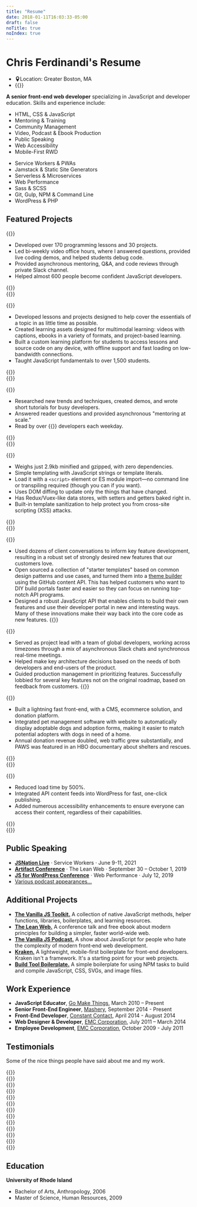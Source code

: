 ```yaml
---
title: "Resume"
date: 2018-01-11T16:03:33-05:00
draft: false
noTitle: true
noIndex: true
---
```


<h1 class="margin-bottom-small">Chris Ferdinandi's Resume</h1>

<ul class="list-inline list-inline-responsive">
	<li><svg xmlns="http://www.w3.org/2000/svg" height="1em" width="1em" style="margin-bottom:-0.125em" viewBox="0 0 32 32" aria-hidden="true"><path fill="currentColor" d="M16 0c-5.523 0-10 4.477-10 10 0 10 10 22 10 22s10-12 10-22c0-5.523-4.477-10-10-10zM16 16c-3.314 0-6-2.686-6-6s2.686-6 6-6 6 2.686 6 6-2.686 6-6 6z"></path></svg><span class="screen-reader">Location:</span> Greater Boston, MA</li>
	<li>{{<email no-underline="true" icon="true">}}</li>
</ul>

<p class="margin-bottom-small"><strong>A senior front-end web developer</strong> specializing in JavaScript and developer education. Skills and experience include:</p>

<div class="row margin-bottom">
	<div class="grid-half">
		<ul class="no-margin-bottom">
			<li>HTML, CSS & JavaScript</li>
			<li>Mentoring & Training</li>
			<li>Community Management</li>
			<li>Video, Podcast & Ebook Production</li>
			<li>Public Speaking</li>
			<li>Web Accessibility</li>
			<li>Mobile-First RWD</li>
		</ul>
	</div>
	<div class="grid-half">
		<ul class="no-margin-bottom">
			<li>Service Workers & PWAs</li>
			<li>Jamstack & Static Site Generators</li>
			<li>Serverless & Microservices</li>
			<li>Web Performance</li>
			<li>Sass & SCSS</li>
			<li>Git, Gulp, NPM & Command Line</li>
			<li>WordPress & PHP</li>
		</ul>
	</div>
</div>


## Featured Projects

{{<project title="Vanilla JS Academy" url="https://vanillajsacademy.com" summary="A 10-week long, project-based online JavaScript workshop for beginners.">}}
- Developed over 170 programming lessons and 30 projects.
- Led bi-weekly video office hours, where I answered questions, provided live coding demos, and helped students debug code.
- Provided asynchronous mentoring, Q&A, and code reviews through private Slack channel.
- Helped almost 600 people become confident JavaScript developers.

<div class="padding-top-small padding-bottom">{{<testimonial for="lauraKalbag" photo="true">}}</div>
{{</project>}}

{{<project title="JavaScript Pocket Guides" url="https://vanillajsguides.com" summary="Short, focused ebooks and video courses made for beginners.">}}
- Developed lessons and projects designed to help cover the essentials of a topic in as little time as possible.
- Created learning assets designed for multimodal learning: videos with captions, ebooks in a variety of formats, and project-based learning.
- Built a custom learning platform for students to access lessons and source code on any device, with offline support and fast loading on low-bandwidth connections.
- Taught JavaScript fundamentals to over 1,500 students.

<div class="padding-top-small padding-bottom">{{<testimonial for="dinoKoutrouzas" photo="true">}}</div>
{{</project>}}

{{<project title="Daily Developer Tips" url="https://gomakethings.com" summary="A daily web developer newsletter with code snippets, tools, and modern web development techniques.">}}
- Researched new trends and techniques, created demos, and wrote short tutorials for busy developers.
- Answered reader questions and provided asynchronous "mentoring at scale."
- Read by over {{<cta for="ck-subscriber-count">}} developers each weekday.

<div class="padding-top-small padding-bottom">{{<testimonial for="calebStauffer" photo="true">}}</div>
{{</project>}}

{{<project title="Reef" url="https://reefjs.com" summary="A lightweight library for creating reactive, state-based UI. Reef is a simpler alternative to React, Vue, and other large frameworks.">}}
- Weighs just 2.9kb minified and gzipped, with zero dependencies.
- Simple templating with JavaScript strings or template literals.
- Load it with a `<script>` element or ES module import&mdash;no command line or transpiling required (though you can if you want).
- Uses DOM diffing to update only the things that have changed.
- Has Redux/Vuex-like data stores, with setters and getters baked right in.
- Built-in template sanitization to help protect you from cross-site scripting (XSS) attacks.

<div class="padding-top-small padding-bottom">{{<testimonial for="davidWalsh" photo="true">}}</div>
{{</project>}}

{{<project title="Blackbeard" url="https://stagingcs1.mashery.com" summary="A JavaScript templating library that provides TIBCO Mashery's API management software clients with more flexibility and control over their online developer documentation.">}}
- Used dozens of client conversations to inform key feature development, resulting in a robust set of strongly desired new features that our customers love.
- Open sourced a collection of "starter templates" based on common design patterns and use cases, and turned them into a [theme builder](https://developer.mashery.com/docs/read/customizing_your_portal/Theme_Builder) using the GitHub content API. This has helped customers who want to DIY build portals faster and easier so they can focus on running top-notch API programs.
- Designed a robust JavaScript API that enables clients to build their own features and use their developer portal in new and interesting ways. Many of these innovations make their way back into the core code as new features.
{{</project>}}

{{<project title="Mashery Local" url="https://www.tibco.com/resources/datasheet/datasheet-mashery-local" summary="Led redesign of front-end and dashboard for Mashery Local, TIBCO Mashery's on-premise API management solution.">}}
- Served as project lead with a team of global developers, working across timezones through a mix of asynchronous Slack chats and synchronous real-time meetings.
- Helped make key architecture decisions based on the needs of both developers and end-users of the product.
- Guided production management in prioritizing features. Successfully lobbied for several key features not on the original roadmap, based on feedback from customers.
{{</project>}}

{{<project title="PAWS New England Website" url="https://pawsnewengland.com" summary="PAWS New England rescues abandoned and abused dogs and places them in safe and loving homes. I partnered with them to redesign their entire web strategy, with powerful results.">}}
- Built a lightning fast front-end, with a CMS, ecommerce solution, and donation platform.
- Integrated pet management software with website to automatically display adoptable dogs and adoption forms, making it easier to match potential adopters with dogs in need of a home.
- Annual donation revenue doubled, web traffic grew substantially, and PAWS was featured in an HBO documentary about shelters and rescues.

<div class="padding-top-small padding-bottom">{{<testimonial for="paws" photo="true">}}</div>
{{</project>}}

{{<project title="Harvard Business School: Digital Initiative" summary="Harvard Business School's Digital Initiative is focused on studying & shaping the digital transformation of the economy. They needed an easy way to keep students connected to the curriculum and share emerging trends." margin="true">}}
- Reduced load time by 500%.
- Integrated API content feeds into WordPress for fast, one-click publishing.
- Added numerous accessibility enhancements to ensure everyone can access their content, regardless of their capabilities.

<div class="padding-top-small padding-bottom">{{<testimonial for="hbs" photo="true">}}</div>
{{</project>}}



## Public Speaking

- **[JSNation Live](https://live.jsnation.com/)** &middot; Service Workers &middot; June 9-11, 2021
- **[Artifact Conference](https://artifactconf.com/)** &middot; The Lean Web &middot; September 30 – October 1, 2019
- **[JS for WordPress Conference](https://javascriptforwp.com/conference/)** &middot; Web Performance &middot; July 12, 2019
- [Various podcast appearances...](https://gomakethings.com/talks/#podcast-appearances)



## Additional Projects

- **[The Vanilla JS Toolkit.](https://vanillajstoolkit.com/)** A collection of native JavaScript methods, helper functions, libraries, boilerplates, and learning resources.
- **[The Lean Web.](https://leanweb.dev/)** A conference talk and free ebook about modern principles for building a simpler, faster world-wide web.
- **[The Vanilla JS Podcast.](https://vanillajspodcast.com/)** A show about JavaScript for people who hate the complexity of modern front‑end web development.
- **[Kraken.](https://cferdinandi.github.io/kraken/)** A lightweight, mobile-first boilerplate for front-end developers. Kraken isn't a framework. It's a starting point for your web projects.
- **[Build Tool Boilerplate.](https://github.com/cferdinandi/build-tool-boilerplate)** A simple boilerplate for using NPM tasks to build and compile JavaScript, CSS, SVGs, and image files.



## Work Experience

- **JavaScript Educator**, [Go Make Things](https://gomakethings.com/), March 2010 – Present
- **Senior Front-End Engineer**, [Mashery](http://www.mashery.com/), September 2014 - Present
- **Front-End Developer**, [Constant Contact](http://www.constantcontact.com/), April 2014 - August 2014
- **Web Designer & Developer**, [EMC Corporation](http://www.emc.com/), July 2011 – March 2014
- **Employee Development**, [EMC Corporation](http://www.emc.com/), October 2009 - July 2011



## Testimonials

Some of the nice things people have said about me and my work.

<div class="padding-top">{{<testimonial for="wesBos" photo="true">}}</div>
<div class="padding-top">{{<testimonial for="patriciaParker" photo="true">}}</div>
<div class="padding-top">{{<testimonial for="benRudolph" photo="true">}}</div>
<div class="padding-top">{{<testimonial for="charlieOwen" photo="true">}}</div>
<div class="padding-top">{{<testimonial for="chrisBaughman" photo="true">}}</div>
<div class="padding-top">{{<testimonial for="danielDeverell" photo="true">}}</div>
<div class="padding-top">{{<testimonial for="kb" photo="true">}}</div>
<div class="padding-top">{{<testimonial for="daveDesandro" photo="true">}}</div>
<div class="padding-top">{{<testimonial for="izziKoning" photo="true">}}</div>
<div class="padding-top">{{<testimonial for="joePrevite" photo="true">}}</div>
<div class="padding-top">{{<testimonial for="leticiaOneill" photo="true">}}</div>
<div class="padding-top">{{<testimonial for="steveBogucki" photo="true">}}</div>
<div class="padding-top margin-bottom">{{<testimonial for="walterJenkins" photo="true">}}</div>




## Education

<p class="margin-bottom-small"><strong>University of Rhode Island</strong></p>

- Bachelor of Arts, Anthropology, 2006
- Master of Science, Human Resources, 2009
